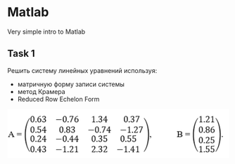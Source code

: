 # Matlab
Very simple intro to Matlab
## Task 1 
Решить систему линейных уравнений используя:
* матричную форму записи системы
* метод Крамера 
* Reduced Row Echelon Form
<p align="center">
  <img src="./img/git1.png" alt="Size Limit CLI" width="738">
</p>
